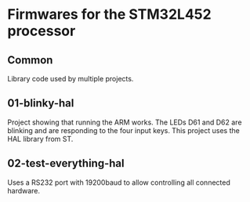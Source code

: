 # Firmwares for the STM32L452 processor #

## Common ##
Library code used by multiple projects.

## 01-blinky-hal ##
Project showing that running the ARM works. The LEDs D61 and D62 are blinking and
are responding to the four input keys. This project uses the HAL library from ST.

## 02-test-everything-hal ##
Uses a RS232 port with 19200baud to allow controlling all connected hardware.
